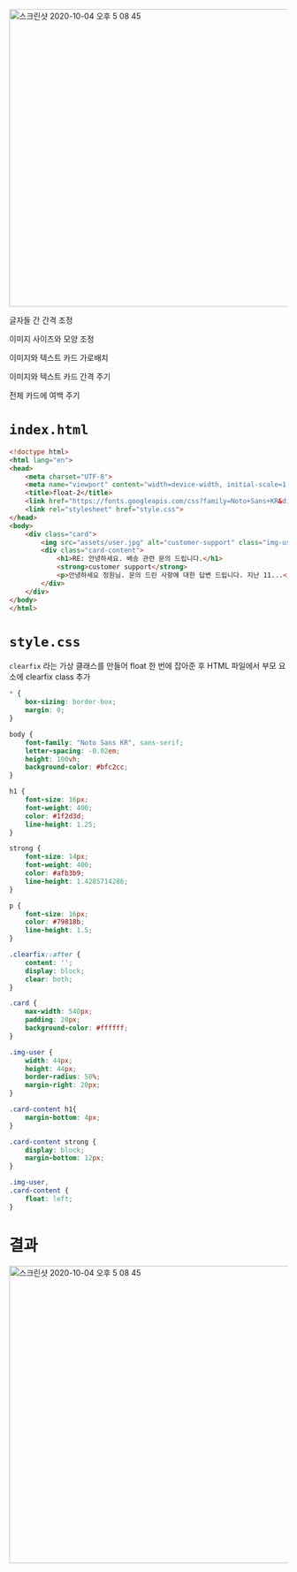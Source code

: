 
<img width="538" alt="스크린샷 2020-10-04 오후 5 08 45" src="https://user-images.githubusercontent.com/45806836/95010436-450e6680-0664-11eb-8f6a-06170f5a8be5.png">

글자들 간 간격 조정

이미지 사이즈와 모양 조정

이미지와 텍스트 카드 가로배치

이미지와 텍스트 카드 간격 주기

전체 카드에 여백 주기

# `index.html`

```html
<!doctype html>
<html lang="en">
<head>
    <meta charset="UTF-8">
    <meta name="viewport" content="width=device-width, initial-scale=1.0">
    <title>float-2</title>
    <link href="https://fonts.googleapis.com/css?family=Noto+Sans+KR&display=swap" rel="stylesheet" />
    <link rel="stylesheet" href="style.css">
</head>
<body>
    <div class="card">
        <img src="assets/user.jpg" alt="customer-support" class="img-user">
        <div class="card-content">
            <h1>RE: 안녕하세요. 배송 관련 문의 드립니다.</h1>
            <strong>customer support</strong>
            <p>안녕하세요 정원님. 문의 드린 사항에 대한 답변 드립니다. 지난 11...</p>
        </div>
    </div>
</body>
</html>
```

# `style.css`

`clearfix` 라는 가상 클래스를 만들어 float 한 번에 잡아준 후 HTML 파일에서 부모 요소에 clearfix class 추가

```css
* {
    box-sizing: border-box;
    margin: 0;
}

body {
    font-family: "Noto Sans KR", sans-serif;
    letter-spacing: -0.02em;
    height: 100vh;
    background-color: #bfc2cc;
}

h1 {
    font-size: 16px;
    font-weight: 400;
    color: #1f2d3d;
    line-height: 1.25;
}

strong {
    font-size: 14px;
    font-weight: 400;
    color: #afb3b9;
    line-height: 1.4285714286;
}

p {
    font-size: 16px;
    color: #79818b;
    line-height: 1.5;
}

.clearfix::after {
    content: '';
    display: block;
    clear: both;
}

.card {
    max-width: 540px;
    padding: 20px;
    background-color: #ffffff;
}

.img-user {
    width: 44px;
    height: 44px;
    border-radius: 50%;
    margin-right: 20px;
}

.card-content h1{
    margin-bottom: 4px;
}

.card-content strong {
    display: block;
    margin-bottom: 12px;
}

.img-user,
.card-content {
    float: left;
}
```

# 결과

<img width="538" alt="스크린샷 2020-10-04 오후 5 08 45" src="https://user-images.githubusercontent.com/45806836/95010436-450e6680-0664-11eb-8f6a-06170f5a8be5.png">
